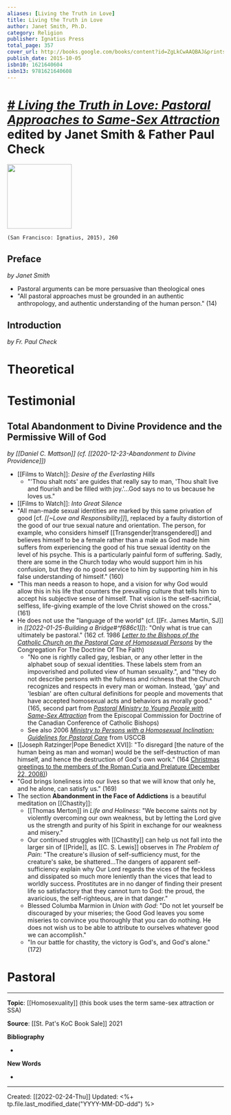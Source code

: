 ```yaml
---
aliases: [Living the Truth in Love]
title: Living the Truth in Love
author: Janet Smith, Ph.D.
category: Religion
publisher: Ignatius Press
total_page: 357
cover_url: http://books.google.com/books/content?id=ZgLkCwAAQBAJ&printsec=frontcover&img=1&zoom=1&edge=curl&source=gbs_api
publish_date: 2015-10-05
isbn10: 1621640604
isbn13: 9781621640608
---
```

# [*# Living the Truth in Love: Pastoral Approaches to Same-Sex Attraction*](https://ignatius.com/living-the-truth-in-love-litlp/) edited by Janet Smith & Father Paul Check

<img src="https://cdn11.bigcommerce.com/s-cvc90x9929/images/stencil/640w/products/1573/1774/LITLP_r__55503.1617023967.jpg?c=1" width=150>

`(San Francisco: Ignatius, 2015), 260`

## Preface
*by Janet Smith*
- Pastoral arguments can be more persuasive than theological ones
- "All pastoral approaches must be grounded in an authentic anthropology, and authentic understanding of the human person." (14)

## Introduction
*by Fr. Paul Check*

# Theoretical

# Testimonial
## Total Abandonment to Divine Providence and the Permissive Will of God
*by [[Daniel C. Mattson]] (cf. [[2020-12-23-Abandonment to Divine Providence]])*
- [[Films to Watch]]: *Desire of the Everlasting Hills*
	- "'Thou shalt nots' are guides that really say to man, 'Thou shalt live and flourish and be filled with joy.'...God says no to us because he loves us."
- [[Films to Watch]]: *Into Great Silence*
- "All man-made sexual identities are marked by this same privation of good [cf. *[[~Love and Responsibility]]*], replaced by a faulty distortion of the good of our true sexual nature and orientation. The person, for example, who considers himself [[Transgender|transgendered]] and believes himself to be a female rather than a male as God made him suffers from experiencing the good of his true sexual identity on the level of his psyche. This is a particularly painful form of suffering. Sadly, there are some in the Church today who would support him in his confusion, but they do no good service to him by supporting him in his false understanding of himself." (160)
- "This man needs a reason to hope, and a vision for why God would allow this in his life that counters the prevailing culture that tells him to accept his subjective sense of himself. That vision is the self-sacrificial, selfless, life-giving example of the love Christ showed on the cross." (161)
- He does not use the "language of the world" (cf. [[Fr. James Martin, SJ]] in *[[2022-01-25-Building a Bridge#^f686c1]]*): "Only what is true can ultimately be pastoral." (162 cf. 1986 *[Letter to the Bishops of the Catholic Church on the Pastoral Care of Homosexual Persons](https://www.vatican.va/roman_curia/congregations/cfaith/documents/rc_con_cfaith_doc_19861001_homosexual-persons_en.html)* by the Congregation For The Doctrine Of The Faith)
	- "No one is rightly called gay, lesbian, or any other letter in the alphabet soup of sexual identities. These labels stem from an impoverished and polluted view of human sexuality.", and "they do not describe persons with the fullness and richness that the Church recognizes and respects in every man or woman. Instead, 'gay' and 'lesbian' are often cultural definitions for people and movements that have accepted homosexual acts and behaviors as morally good." (165, second part from *[Pastoral Ministry to Young People with Same-Sex Attraction](https://truthandlove.com/wp-content/uploads/2017/06/ministry-ssa_en.pdf)* from the Episcopal Commission for Doctrine of the Canadian Conference of Catholic Bishops)
	- See also 2006 *[Ministry to Persons with a Homosexual Inclination: Guidelines for Pastoral Care](https://www.usccb.org/issues-and-action/human-life-and-dignity/homosexuality/upload/minstry-persons-homosexual-inclination-2006.pdf)* from USCCB
- [[Joseph Ratzinger|Pope Benedict XVI]]: "To disregard [the nature of the human being as man and woman] would be the self-destruction of man himself, and hence the destruction of God's own work." (164 [Christmas greetings to the members of the Roman Curia and Prelature (December 22, 2008)](https://www.vatican.va/content/benedict-xvi/en/speeches/2008/december/documents/hf_ben-xvi_spe_20081222_curia-romana.html))
- "God brings loneliness into our lives so that we will know that only he, and he alone, can satisfy us." (169)
- The section **Abandonment in the Face of Addictions** is a beautiful meditation on [[Chastity]]:
	- [[Thomas Merton]] in *Life and Holiness*: "We become saints not by violently overcoming our own weakness, but by letting the Lord give us the strength and purity of his Spirit in exchange for our weakness and misery."
	- Our continued struggles with [[Chastity]] can help us not fall into the larger sin of [[Pride]], as [[C. S. Lewis]] observes in *The Problem of Pain*: "The creature's illusion of self-sufficiency must, for the creature's sake, be shattered...The dangers of apparent self-sufficiency explain why Our Lord regards the vices of the feckless and dissipated so much more leniently than the vices that lead to worldly success. Prostitutes are in no danger of finding their present life so satisfactory that they cannot turn to God: the proud, the avaricious, the self-righteous, are in that danger."
	- Blessed Columba Marmion in *Union with God*: "Do not let yourself be discouraged by your miseries; the Good God leaves you some miseries to convince you thoroughly that you can do nothing. He does not wish us to be able to attribute to ourselves whatever good we can accomplish."
	- "In our battle for chastity, the victory is God's, and God's alone." (172)


# Pastoral




--- 
**Topic**: [[Homosexuality]] (this book uses the term same-sex attraction or SSA)

**Source**: [[St. Pat's KoC Book Sale]] 2021

**Bibliography**

- 

**New Words**

- 

---
Created: [[2022-02-24-Thu]]
Updated: <%+ tp.file.last_modified_date("YYYY-MM-DD-ddd") %>
